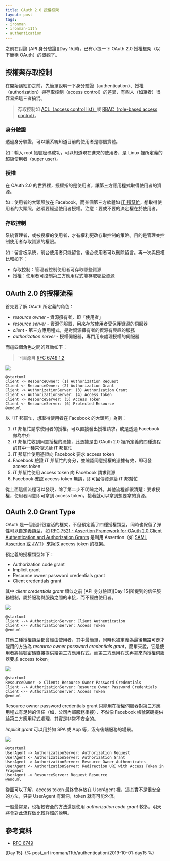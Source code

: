 ```yaml
---
title: OAuth 2.0 授權框架
layout: post
tags:
- ironman
- ironman-11th
- authentication
---
```


之前在討論 [API 身分驗證][Day 15]時，已有小提一下 OAuth 2.0 授權框架（以下簡稱 OAuth）的概觀了。

## 授權與存取控制

在開始講細節之前，先簡單說明一下身分驗證（authentication）、授權（authorization）與存取控制（access control）的差異，有些人（如筆者）很容易把這三者搞混。

> 存取控制如 [ACL（access control list）](https://zh.wikipedia.org/wiki/%E5%AD%98%E5%8F%96%E6%8E%A7%E5%88%B6%E4%B8%B2%E5%88%97)或 [RBAC（role-based access control）](https://zh.wikipedia.org/wiki/%E4%BB%A5%E8%A7%92%E8%89%B2%E7%82%BA%E5%9F%BA%E7%A4%8E%E7%9A%84%E5%AD%98%E5%8F%96%E6%8E%A7%E5%88%B6)。

### 身分驗證

透過身分驗證，可以讓系統知道目前的使用者是哪個實體。

如：輸入 root 帳號密碼成功，可以知道現在進來的使用者，是 Linux 裡所定義的超級使用者（super user）。

### 授權

在 OAuth 2.0 的世界裡，授權指的是使用者，讓第三方應用程式取得使用者的資源。

如：使用者的大頭照放在 Facebook，而某個第三方軟體如 [iT 邦幫忙](https://ithelp.ithome.com.tw/)，想取得使用者的大頭照，必須要經過使用者授權。注意：要或不要的決定權在於使用者。

### 存取控制

系統管理者，或被授權的使用者，才有權利更改存取控制的策略。目的是管理並控制使用者存取資源的權限。

如：留言板系統，前台使用者只能留言，後台使用者可以刪除留言。再一次與授權比較如下：

* 存取控制：管理者控制使用者可存取哪些資源
* 授權：使用者可控制第三方應用程式能存取哪些資源

## OAuth 2.0 的授權流程

首先要了解 OAuth 所定義的角色：

* *resource owner* - 資源擁有者，即「使用者」
* *resource server* - 資源伺服器，用來存放使用者受保護資源的伺服器
* *client* - 第三方應用程式，是對資源擁有者的資源有興趣的服務
* *authorization server* - 授權伺服器，專門用來處理授權的伺服器

而這四個角色之間的互動如下：

> 下圖源自 [RFC 6749 1.2](https://tools.ietf.org/html/rfc6749#section-1.2)

![](http://www.plantuml.com/plantuml/png/SoWkIImgAStDuNBEoKpDAr7GjLC8IYtEBorAJlKlpqijibBGCDHKS2mjoSWlognABCdCpmCgA2nDBIw1QR7HnT1YXAx5lIWnhmHX1wfiS6fH6LYRCLvjDheuj9a0jIKdfnONAuJaPwVcOV4ANAafgbA4qPXApJGL0ehoIrAJIr9JuB9S3gbvAS3W0W00)

```
@startuml
Client -> ResourceOwner: (1) Authorization Request
Client <- ResourceOwner: (2) Authorization Grant
Client -> AuthorizationServer: (3) Authorization Grant
Client <- AuthorizationServer: (4) Access Token
Client -> ResourceServer: (5) Access Token
Client <- ResourceServer: (6) Protected Resource
@enduml
```

以「iT 邦幫忙，想取得使用者在 Facebook 的大頭照」為例：

1. iT 邦幫忙請求使用者的授權。可以直接發出授權請求，或是透過 Facebook 做為中介
2. iT 邦幫忙收到同意授權的憑據，此憑據是由 OAuth 2.0 裡所定義的四種流程的其中一種來傳送給 iT 邦幫忙
3. iT 邦幫忙使用憑證向 Facebook 要求 access token
4. Facebook 驗證 iT 邦幫忙的身分，並確認同意授權的憑據有效，即可發 access token
5. iT 邦幫忙使用 access token 向 Facebook 請求資源
6. Facebook 確認 access token 無誤，即可回傳資源給 iT 邦幫忙

從上面這個流程可以發現，除了第二步不明確之外，其他流程都很清楚：要求授權，使用者同意即可拿到 access token，接著就可以拿到想要拿的資源。

## OAuth 2.0 Grant Type

OAuth 是一個設計很靈活的框架，不但預定義了四種授權類型，同時也保留了彈性可以自定義類型，如 [RFC 7521 - Assertion Framework for OAuth 2.0 Client Authentication and Authorization Grants][RFC 7521] 是利用 Assertion（如 [SAML Assertion][RFC 7522] 或 [JWT][RFC 7523]）來換取 access token 的框架。

預定義的授權類型如下：

* Authorization code grant
* Implicit grant
* Resource owner password credentials grant
* Client credentials grant

其中 *client credentials grant* 類似之前 [API 身分驗證][Day 15]所提到的信任服務機制，屬於服務與服務之間的串接，而不經由使用者。

![](http://www.plantuml.com/plantuml/png/SoWkIImgAStDuNBEoKpDAr7GrRLJS2mjoSWlognABCdCpmjEBIfBBR9IWCY3vO1qPZ9O4gRBHbSNkox7vEJKucA5aFpir3mkXzIy5A1L0000)

```
@startuml
Client --> AuthorizationServer: Client Authentication
Client <-- AuthorizationServer: Access Token
@enduml
```

其他三種授權類型都會經由使用者，其中最簡單，同時也被定義為最後無路可走才能用的方法為 *resource owner password credentials grant*，簡單來說，它是使用者將帳號密碼直接提供給第三方應用程式，而第三方應用程式再拿來向授權伺服器要求 access token。

![](http://www.plantuml.com/plantuml/png/bOx12G8n44NlgM8QI0CYiiiMeAWDXEI3mJW3CnCNhDx0uitBdj_xZp-P9_N-Qk4AawuPvvMX54-qj0hs0_q0RUIIp5RHGekY3A6cPc5pAOxPtFqXMZ_9g_0D-eRkQXnZ_D-OSuOPtUK93XEuZDTV)

```
@startuml
ResourceOwner -> Client: Resource Owner Password Credentials
Client --> AuthorizationServer: Resource Owner Password Credentials
Client <-- AuthorizationServer: Access Token
@enduml
```

Resource owner password credentials grant 只能用在授權伺服器對第三方應用程式有足夠的信任（如，公司內部服務串接），不然像 Facebook 帳號密碼提供給第三方應用程式處理，其實是非常不安全的。

*Implicit grant* 可以用於如 SPA 或 App 等，沒有後端服務的場景。

![](http://www.plantuml.com/plantuml/png/ZP1D2i9038NtFKKkq0k8IBjHN0cZFS0mVRI3DeD9neAdLmh-w6gsZtpvajUeUR4yNQfE8Uq0Dgetr6ORayIxjvZu2Bb1LhyXELmprBwuTLt2xSIp5TWSD6K9eCFCa6K6R35uWnP87Vee28koStkQeutKXW1LEgKpc2BJLlmmuV-Sb_cpQldqdLSDk7zMzW00)

```
@startuml
UserAgent -> AuthorizationServer: Authorization Request
UserAgent <- AuthorizationServer: Authorization Grant
UserAgent -> AuthorizationServer: Resource Owner Authenticates
UserAgent <- AuthorizationServer: Redirection URI with Access Token in Fragment
UserAgent -> ResourceServer: Request Resource
@enduml
```

從圖可以了解，access token 最終會存放在 UserAgent 裡，這其實不是很安全的方法，只要 UserAgent 有漏洞，token 就有可能外流。

一般最常見，也相較安全的方法還是使用 *authorization code grant* 較多。明天將會對此流程做比較詳細的說明。

## 參考資料

* [RFC 6749][]

[RFC 6749]: https://tools.ietf.org/html/rfc6749
[RFC 7521]: https://tools.ietf.org/html/rfc7521
[RFC 7522]: https://tools.ietf.org/html/rfc7522
[RFC 7523]: https://tools.ietf.org/html/rfc7523

[Day 15]: {% post_url ironman/11th/authentication/2019-10-01-day15 %}